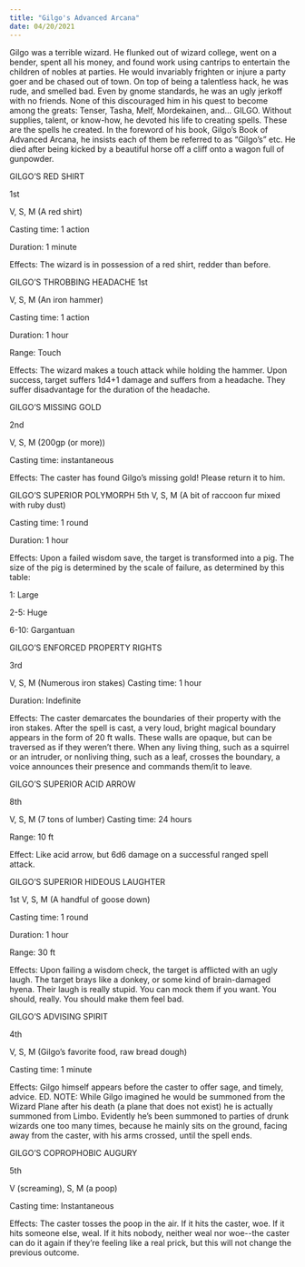 ```yaml
---
title: "Gilgo's Advanced Arcana"
date: 04/20/2021
---
```


Gilgo was a terrible wizard. He flunked out of wizard college, went on a bender, spent all his money, and found work using cantrips to entertain the children of nobles at parties. He would invariably frighten or injure a party goer and be chased out of town. On top of being a talentless hack, he was rude, and smelled bad. Even by gnome standards, he was an ugly jerkoff with no friends. None of this discouraged him in his quest to become among the greats: Tenser, Tasha, Melf, Mordekainen, and… GILGO. Without supplies, talent, or know-how, he devoted his life to creating spells. These are the spells he created. In the foreword of his book, Gilgo’s Book of Advanced Arcana, he insists each of them be referred to as “Gilgo’s” etc. He died after being kicked by a beautiful horse off a cliff onto a wagon full of gunpowder.


GILGO’S RED SHIRT

1st

V, S, M (A red shirt)

Casting time: 1 action

Duration: 1 minute

Effects: The wizard is in possession of a red shirt, redder than before.


GILGO’S THROBBING HEADACHE
1st

V, S, M (An iron hammer)

Casting time: 1 action

Duration: 1 hour

Range: Touch

Effects: The wizard makes a touch attack while holding the hammer. Upon success, target suffers 1d4+1 damage and suffers from a headache. They suffer disadvantage for the duration of the headache. 

GILGO’S MISSING GOLD

2nd

V, S, M (200gp (or more))

Casting time: instantaneous

Effects: The caster has found Gilgo’s missing gold! Please return it to him. 

GILGO’S SUPERIOR POLYMORPH
5th
V, S, M (A bit of raccoon fur mixed with ruby dust)

Casting time: 1 round

Duration: 1 hour

Effects: Upon a failed wisdom save, the target is transformed into a pig. The size of the pig is determined by the scale of failure, as determined by this table:

1: Large

2-5: Huge

6-10: Gargantuan

GILGO’S ENFORCED PROPERTY RIGHTS

3rd

V, S, M (Numerous iron stakes)
Casting time: 1 hour

Duration: Indefinite

Effects: The caster demarcates the boundaries of their property with the iron stakes. After the spell is cast, a very loud, bright magical boundary appears in the form of 20 ft walls. These walls are opaque, but can be traversed as if they weren’t there. When any living thing, such as a squirrel or an intruder, or nonliving thing, such as a leaf, crosses the boundary, a voice announces their presence and commands them/it to leave.

GILGO’S SUPERIOR ACID ARROW

8th

V, S, M (7 tons of lumber)
Casting time: 24 hours

Range: 10 ft

Effect: Like acid arrow, but 6d6 damage on a successful ranged spell attack.

GILGO’S SUPERIOR HIDEOUS LAUGHTER

1st
V, S, M (A handful of goose down)

Casting time: 1 round

Duration: 1 hour

Range: 30 ft

Effects: Upon failing a wisdom check, the target is afflicted with an ugly laugh. The target brays like a donkey, or some kind of brain-damaged hyena. Their laugh is really stupid. You can mock  them if you want. You should, really. You should make them feel bad.

GILGO’S ADVISING SPIRIT

4th

V, S, M (Gilgo’s favorite food, raw bread dough)

Casting time: 1 minute

Effects: Gilgo himself appears before the caster to offer sage, and timely, advice. ED. NOTE: While Gilgo imagined he would be summoned from the Wizard Plane after his death (a plane that does not exist) he is actually summoned from Limbo. Evidently he’s been summoned to parties of drunk wizards one too many times, because he mainly sits on the ground, facing away from the caster, with his arms crossed, until the spell ends.

GILGO’S COPROPHOBIC AUGURY

5th

V (screaming), S, M (a poop)

Casting time: Instantaneous 

Effects: The caster tosses the poop in the air. If it hits the caster, woe. If it hits someone else, weal. If it hits nobody, neither weal nor woe--the caster can do it again if they’re feeling like a real prick, but this will not change the previous outcome.

